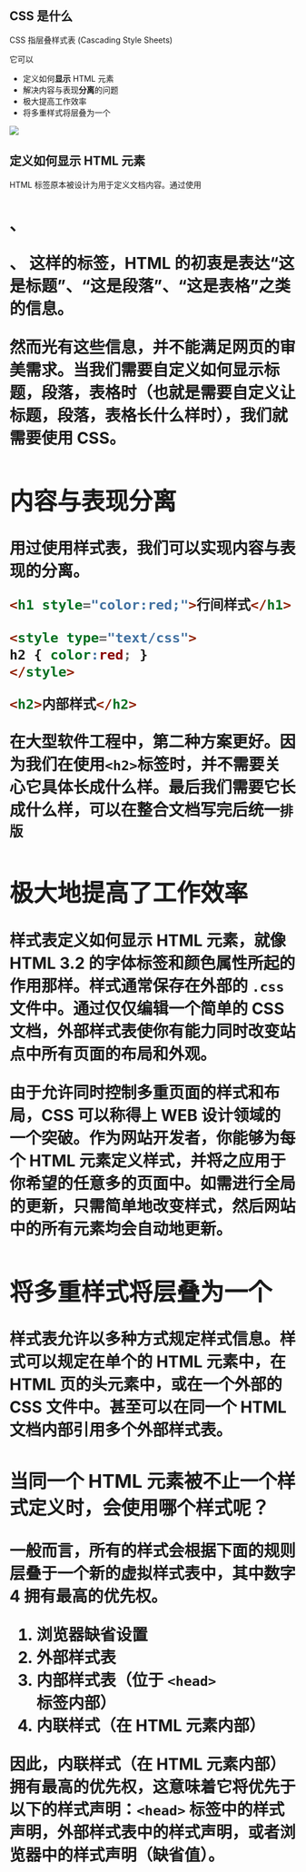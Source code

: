 ## CSS 是什么

CSS 指层叠样式表 (Cascading Style Sheets)

它可以

- 定义如何**显示** HTML 元素
- 解决内容与表现**分离**的问题
- 极大提高工作效率
- 将多重样式将层叠为一个

![](./images/progressive-enhancement.png)

## 定义如何**显示** HTML 元素

HTML 标签原本被设计为用于定义文档内容。通过使用 <h1>、<p>、<table> 这样的标签，HTML 的初衷是表达“这是标题”、“这是段落”、“这是表格”之类的信息。

然而光有这些信息，并不能满足网页的审美需求。当我们需要自定义如何显示标题，段落，表格时（也就是需要自定义让标题，段落，表格长什么样时），我们就需要使用 CSS。

## 内容与表现**分离** 

用过使用样式表，我们可以实现内容与表现的分离。

```html
<h1 style="color:red;">行间样式</h1>
```

```html
<style type="text/css">
h2 { color:red; }
</style>

<h2>内部样式</h2>
```

在大型软件工程中，第二种方案更好。因为我们在使用`<h2>`标签时，并不需要关心它具体长成什么样。最后我们需要它长成什么样，可以在整合文档写完后统一`排版`

## 极大地提高了工作效率

样式表定义如何显示 HTML 元素，就像 HTML 3.2 的字体标签和颜色属性所起的作用那样。样式通常保存在外部的 `.css` 文件中。通过仅仅编辑一个简单的 CSS 文档，外部样式表使你有能力同时改变站点中所有页面的布局和外观。

由于允许同时控制多重页面的样式和布局，CSS 可以称得上 WEB 设计领域的一个突破。作为网站开发者，你能够为每个 HTML 元素定义样式，并将之应用于你希望的任意多的页面中。如需进行全局的更新，只需简单地改变样式，然后网站中的所有元素均会自动地更新。

## 将多重样式将层叠为一个

样式表允许以多种方式规定样式信息。样式可以规定在单个的 HTML 元素中，在 HTML 页的头元素中，或在一个外部的 CSS 文件中。甚至可以在同一个 HTML 文档内部引用多个外部样式表。

### 当同一个 HTML 元素被不止一个样式定义时，会使用哪个样式呢？

一般而言，所有的样式会根据下面的规则层叠于一个新的虚拟样式表中，其中数字 4 拥有最高的优先权。

1. 浏览器缺省设置
2. 外部样式表
3. 内部样式表（位于 `<head>` 标签内部）
4. 内联样式（在 HTML 元素内部）

因此，内联样式（在 HTML 元素内部）拥有最高的优先权，这意味着它将优先于以下的样式声明：`<head>` 标签中的样式声明，外部样式表中的样式声明，或者浏览器中的样式声明（缺省值）。
